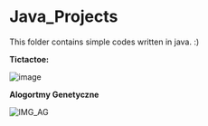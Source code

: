 # Java_Projects
This folder contains simple codes written in java.
:)

**Tictactoe:**

![image](https://user-images.githubusercontent.com/72278818/116145532-bcc5e080-a6dd-11eb-95dc-8c717c5dfc39.png)

**Alogortmy Genetyczne**

![IMG_AG](https://user-images.githubusercontent.com/72278818/116675434-1d873e80-a9a6-11eb-9907-0043ff309d3a.png)
